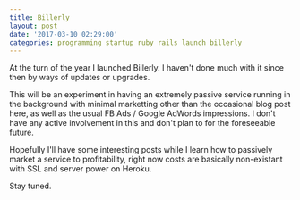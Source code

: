 ```yaml
---
title: Billerly
layout: post
date: '2017-03-10 02:29:00'
categories: programming startup ruby rails launch billerly
---
```


At the turn of the year I launched Billerly. I haven't done much with it since then by ways of updates or upgrades.

This will be an experiment in having an extremely passive service running in the background with minimal marketting other than the occasional blog post here, as well as the usual FB Ads / Google AdWords impressions. I don't have any active involvement in this and don't plan to for the foreseeable future.

Hopefully I'll have some interesting posts while I learn how to passively market a service to profitability, right now costs are basically non-existant with SSL and server power on Heroku.

Stay tuned.